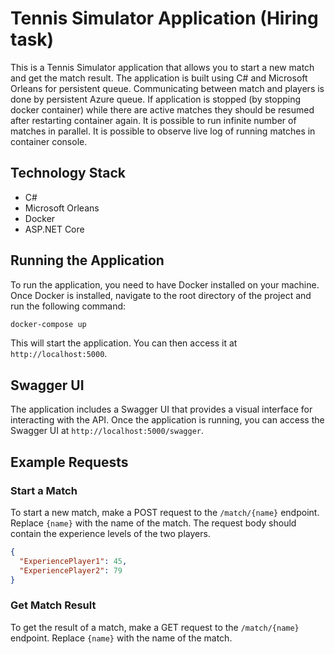 # Tennis Simulator Application (Hiring task)

This is a Tennis Simulator application that allows you to start a new match and get the match result. The application is built using C# and Microsoft Orleans for persistent queue. Communicating between match and players is done by persistent Azure queue. If application is stopped (by stopping docker container) while there are active matches they should be resumed after restarting container again. It is possible to run infinite number of matches in parallel. It is possible to observe live log of running matches in container console. 

## Technology Stack

- C#
- Microsoft Orleans
- Docker
- ASP.NET Core

## Running the Application

To run the application, you need to have Docker installed on your machine. Once Docker is installed, navigate to the root directory of the project and run the following command:

```bash
docker-compose up
```

This will start the application. You can then access it at `http://localhost:5000`.

## Swagger UI

The application includes a Swagger UI that provides a visual interface for interacting with the API. Once the application is running, you can access the Swagger UI at `http://localhost:5000/swagger`.

## Example Requests

### Start a Match

To start a new match, make a POST request to the `/match/{name}` endpoint. Replace `{name}` with the name of the match. The request body should contain the experience levels of the two players.

```json
{
  "ExperiencePlayer1": 45,
  "ExperiencePlayer2": 79
}
```

### Get Match Result

To get the result of a match, make a GET request to the `/match/{name}` endpoint. Replace `{name}` with the name of the match.